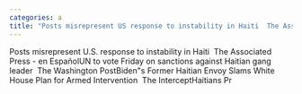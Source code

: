 ```yaml
---
categories: a
title: "Posts misrepresent US response to instability in Haiti  The Associated Press  en Español"
---
```

Posts misrepresent U.S. response to instability in Haiti&nbsp;&nbsp;The Associated Press - en EspañolUN to vote Friday on sanctions against Haitian gang leader&nbsp;&nbsp;The Washington PostBiden"s Former Haitian Envoy Slams White House Plan for Armed Intervention&nbsp;&nbsp;The InterceptHaitians Pr
